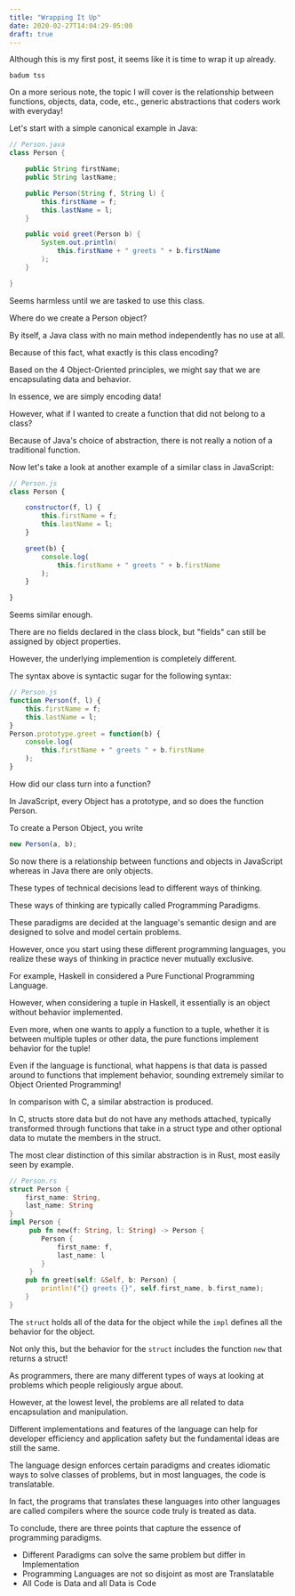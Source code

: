 ```yaml
---
title: "Wrapping It Up"
date: 2020-02-27T14:04:29-05:00
draft: true
---
```


Although this is my first post, it seems like it is time to wrap it up already.

`badum tss`

On a more serious note, the topic I will cover is the relationship between functions, objects, data, code, etc., generic abstractions that coders work with everyday!

Let's start with a simple canonical example in Java:

```java
// Person.java
class Person {

    public String firstName;
    public String lastName;

    public Person(String f, String l) {
        this.firstName = f;
        this.lastName = l;
    }

    public void greet(Person b) {
        System.out.println(
            this.firstName + " greets " + b.firstName
        );
    }

}
```

Seems harmless until we are tasked to use this class.

Where do we create a Person object?

By itself, a Java class with no main method independently has no use at all.

Because of this fact, what exactly is this class encoding?

Based on the 4 Object-Oriented principles, we might say that we are encapsulating data and behavior.

In essence, we are simply encoding data!

However, what if I wanted to create a function that did not belong to a class?

Because of Java's choice of abstraction, there is not really a notion of a traditional function.

Now let's take a look at another example of a similar class in JavaScript:

```javascript
// Person.js
class Person {

    constructor(f, l) {
        this.firstName = f;
        this.lastName = l;
    }

    greet(b) {
        console.log(
            this.firstName + " greets " + b.firstName
        );
    }

}
```

Seems similar enough.

There are no fields declared in the class block, but "fields" can still be assigned by object properties.

However, the underlying implemention is completely different.

The syntax above is syntactic sugar for the following syntax:

```javascript
// Person.js
function Person(f, l) {
    this.firstName = f;
    this.lastName = l;
}
Person.prototype.greet = function(b) {
    console.log(
        this.firstName + " greets " + b.firstName
    );
}
```

How did our class turn into a function?

In JavaScript, every Object has a prototype, and so does the function Person.

To create a Person Object, you write

```javascript
new Person(a, b);
```

So now there is a relationship between functions and objects in JavaScript whereas in Java there are only objects.

These types of technical decisions lead to different ways of thinking.

These ways of thinking are typically called Programming Paradigms.

These paradigms are decided at the language's semantic design and are designed to solve and model certain problems.

However, once you start using these different programming languages, you realize these ways of thinking in practice never mutually exclusive.

For example, Haskell in considered a Pure Functional Programming Language.

However, when considering a tuple in Haskell, it essentially is an object without behavior implemented.

Even more, when one wants to apply a function to a tuple, whether it is between multiple tuples or other data, the pure functions implement behavior for the tuple!

Even if the language is functional, what happens is that data is passed around to functions that implement behavior, sounding extremely similar to Object Oriented Programming!

In comparison with C, a similar abstraction is produced.

In C, structs store data but do not have any methods attached, typically transformed through functions that take in a struct type and other optional data to mutate the members in the struct.

The most clear distinction of this similar abstraction is in Rust, most easily seen by example.

```rust
// Person.rs
struct Person {
    first_name: String,
    last_name: String
}
impl Person {
     pub fn new(f: String, l: String) -> Person {
        Person {
            first_name: f,
            last_name: l
        }
     }
    pub fn greet(self: &Self, b: Person) {
        println!("{} greets {}", self.first_name, b.first_name);
    }
}
```

The `struct` holds all of the data for the object while the `impl` defines all the behavior for the object.

Not only this, but the behavior for the `struct` includes the function `new` that returns a struct!

As programmers, there are many different types of ways at looking at problems which people religiously argue about.

However, at the lowest level, the problems are all related to data encapsulation and manipulation.

Different implementations and features of the language can help for developer efficiency and application safety but the fundamental ideas are still the same.

The language design enforces certain paradigms and creates idiomatic ways to solve classes of problems, but in most languages, the code is translatable.

In fact, the programs that translates these languages into other languages are called compilers where the source code truly is treated as data.

To conclude, there are three points that capture the essence of programming paradigms.

* Different Paradigms can solve the same problem but differ in Implementation
* Programming Languages are not so disjoint as most are Translatable
* All Code is Data and all Data is Code
